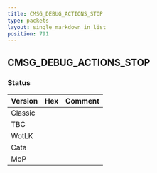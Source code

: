```yaml
---
title: CMSG_DEBUG_ACTIONS_STOP
type: packets
layout: single_markdown_in_list
position: 791
---
```


## CMSG_DEBUG_ACTIONS_STOP

### Status

Version | Hex | Comment
---------- | ---------- | ---------- 
Classic |  |  
TBC |  |  
WotLK |  |  
Cata |  |  
MoP |  |  
